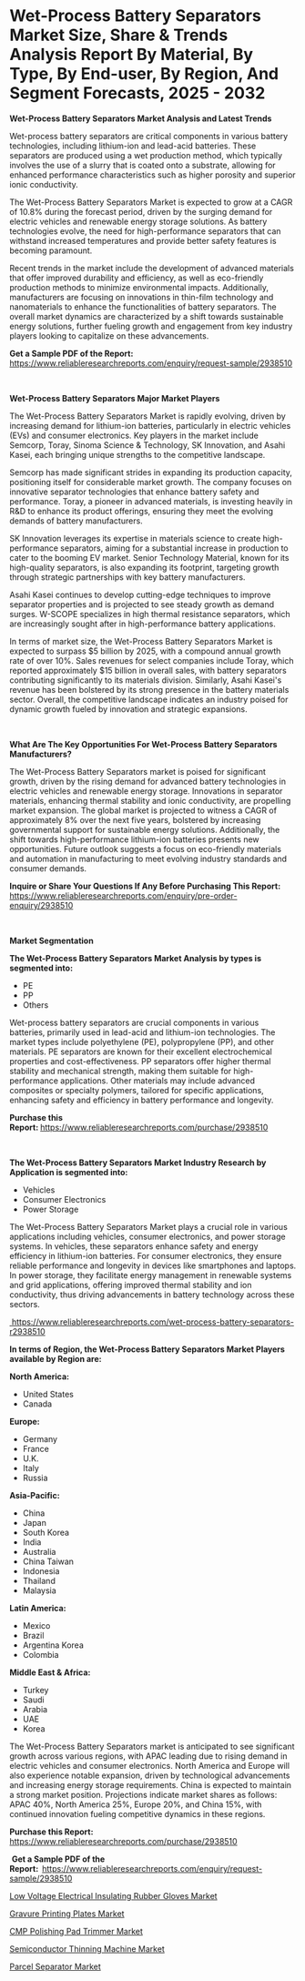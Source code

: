<p><h1>Wet-Process Battery Separators Market Size, Share & Trends Analysis Report By Material, By Type, By End-user, By Region, And Segment Forecasts, 2025 - 2032</h1></p><p><strong>Wet-Process Battery Separators Market Analysis and Latest Trends</strong></p>
<p><p>Wet-process battery separators are critical components in various battery technologies, including lithium-ion and lead-acid batteries. These separators are produced using a wet production method, which typically involves the use of a slurry that is coated onto a substrate, allowing for enhanced performance characteristics such as higher porosity and superior ionic conductivity. </p><p>The Wet-Process Battery Separators Market is expected to grow at a CAGR of 10.8% during the forecast period, driven by the surging demand for electric vehicles and renewable energy storage solutions. As battery technologies evolve, the need for high-performance separators that can withstand increased temperatures and provide better safety features is becoming paramount. </p><p>Recent trends in the market include the development of advanced materials that offer improved durability and efficiency, as well as eco-friendly production methods to minimize environmental impacts. Additionally, manufacturers are focusing on innovations in thin-film technology and nanomaterials to enhance the functionalities of battery separators. The overall market dynamics are characterized by a shift towards sustainable energy solutions, further fueling growth and engagement from key industry players looking to capitalize on these advancements.</p></p>
<p><strong>Get a Sample PDF of the Report:&nbsp;</strong> <a href="https://www.reliableresearchreports.com/enquiry/request-sample/2938510?utm_campaign=121&utm_medium=2&utm_source=Github&utm_content=ia&utm_term=15032025&utm_id=wet-process-battery-separators">https://www.reliableresearchreports.com/enquiry/request-sample/2938510</a></p>
<p>&nbsp;</p>
<p><strong>Wet-Process Battery Separators Major Market Players</strong></p>
<p><p>The Wet-Process Battery Separators Market is rapidly evolving, driven by increasing demand for lithium-ion batteries, particularly in electric vehicles (EVs) and consumer electronics. Key players in the market include Semcorp, Toray, Sinoma Science & Technology, SK Innovation, and Asahi Kasei, each bringing unique strengths to the competitive landscape.</p><p>Semcorp has made significant strides in expanding its production capacity, positioning itself for considerable market growth. The company focuses on innovative separator technologies that enhance battery safety and performance. Toray, a pioneer in advanced materials, is investing heavily in R&D to enhance its product offerings, ensuring they meet the evolving demands of battery manufacturers.</p><p>SK Innovation leverages its expertise in materials science to create high-performance separators, aiming for a substantial increase in production to cater to the booming EV market. Senior Technology Material, known for its high-quality separators, is also expanding its footprint, targeting growth through strategic partnerships with key battery manufacturers. </p><p>Asahi Kasei continues to develop cutting-edge techniques to improve separator properties and is projected to see steady growth as demand surges. W-SCOPE specializes in high thermal resistance separators, which are increasingly sought after in high-performance battery applications.</p><p>In terms of market size, the Wet-Process Battery Separators Market is expected to surpass $5 billion by 2025, with a compound annual growth rate of over 10%. Sales revenues for select companies include Toray, which reported approximately $15 billion in overall sales, with battery separators contributing significantly to its materials division. Similarly, Asahi Kasei's revenue has been bolstered by its strong presence in the battery materials sector. Overall, the competitive landscape indicates an industry poised for dynamic growth fueled by innovation and strategic expansions.</p></p>
<p>&nbsp;</p>
<p><strong>What Are The Key Opportunities For Wet-Process Battery Separators Manufacturers?</strong></p>
<p><p>The Wet-Process Battery Separators market is poised for significant growth, driven by the rising demand for advanced battery technologies in electric vehicles and renewable energy storage. Innovations in separator materials, enhancing thermal stability and ionic conductivity, are propelling market expansion. The global market is projected to witness a CAGR of approximately 8% over the next five years, bolstered by increasing governmental support for sustainable energy solutions. Additionally, the shift towards high-performance lithium-ion batteries presents new opportunities. Future outlook suggests a focus on eco-friendly materials and automation in manufacturing to meet evolving industry standards and consumer demands.</p></p>
<p><strong>Inquire or Share Your Questions If Any Before Purchasing This Report:</strong> <a href="https://www.reliableresearchreports.com/enquiry/pre-order-enquiry/2938510?utm_campaign=121&utm_medium=2&utm_source=Github&utm_content=ia&utm_term=15032025&utm_id=wet-process-battery-separators">https://www.reliableresearchreports.com/enquiry/pre-order-enquiry/2938510</a></p>
<p>&nbsp;</p>
<p><strong>Market Segmentation</strong></p>
<p><strong>The Wet-Process Battery Separators Market Analysis by types is segmented into:</strong></p>
<p><ul><li>PE</li><li>PP</li><li>Others</li></ul></p>
<p><p>Wet-process battery separators are crucial components in various batteries, primarily used in lead-acid and lithium-ion technologies. The market types include polyethylene (PE), polypropylene (PP), and other materials. PE separators are known for their excellent electrochemical properties and cost-effectiveness. PP separators offer higher thermal stability and mechanical strength, making them suitable for high-performance applications. Other materials may include advanced composites or specialty polymers, tailored for specific applications, enhancing safety and efficiency in battery performance and longevity.</p></p>
<p><strong>Purchase this Report:&nbsp;</strong><a href="https://www.reliableresearchreports.com/purchase/2938510?utm_campaign=121&utm_medium=2&utm_source=Github&utm_content=ia&utm_term=15032025&utm_id=wet-process-battery-separators">https://www.reliableresearchreports.com/purchase/2938510</a></p>
<p>&nbsp;</p>
<p><strong>The Wet-Process Battery Separators Market Industry Research by Application is segmented into:</strong></p>
<p><ul><li>Vehicles</li><li>Consumer Electronics</li><li>Power Storage</li></ul></p>
<p><p>The Wet-Process Battery Separators Market plays a crucial role in various applications including vehicles, consumer electronics, and power storage systems. In vehicles, these separators enhance safety and energy efficiency in lithium-ion batteries. For consumer electronics, they ensure reliable performance and longevity in devices like smartphones and laptops. In power storage, they facilitate energy management in renewable systems and grid applications, offering improved thermal stability and ion conductivity, thus driving advancements in battery technology across these sectors.</p></p>
<p><a href="https://www.reliableresearchreports.com/wet-process-battery-separators-r2938510?utm_campaign=121&utm_medium=2&utm_source=Github&utm_content=ia&utm_term=15032025&utm_id=wet-process-battery-separators">&nbsp;https://www.reliableresearchreports.com/wet-process-battery-separators-r2938510</a></p>
<p><strong>In terms of Region, the Wet-Process Battery Separators Market Players available by Region are:</strong></p>
<p>
    <p> <strong> North America: </strong>
        <ul>
            <li>United States</li>
            <li>Canada</li>
        </ul>
        </p> 
    <p> <strong> Europe: </strong>
        <ul>
            <li>Germany</li>
            <li>France</li>
            <li>U.K.</li>
            <li>Italy</li>
            <li>Russia</li>
        </ul>
        </p> 
    <p> <strong> Asia-Pacific: </strong>
        <ul>
            <li>China</li>
            <li>Japan</li>
            <li>South Korea</li>
            <li>India</li>
            <li>Australia</li>
            <li>China Taiwan</li>
            <li>Indonesia</li>
            <li>Thailand</li>
            <li>Malaysia</li>
        </ul>
        </p> 
    <p> <strong> Latin America: </strong>
        <ul>
            <li>Mexico</li>
            <li>Brazil</li>
            <li>Argentina Korea</li>
            <li>Colombia</li>
        </ul>
        </p> 
    <p> <strong> Middle East & Africa: </strong>
        <ul>
            <li>Turkey</li>
            <li>Saudi</li>
            <li>Arabia</li>
            <li>UAE</li>
            <li>Korea</li>
        </ul>
    </p>
    </p>
<p><p>The Wet-Process Battery Separators market is anticipated to see significant growth across various regions, with APAC leading due to rising demand in electric vehicles and consumer electronics. North America and Europe will also experience notable expansion, driven by technological advancements and increasing energy storage requirements. China is expected to maintain a strong market position. Projections indicate market shares as follows: APAC 40%, North America 25%, Europe 20%, and China 15%, with continued innovation fueling competitive dynamics in these regions.</p></p>
<p><strong>Purchase this Report: </strong><a href="https://www.reliableresearchreports.com/purchase/2938510?utm_campaign=121&utm_medium=2&utm_source=Github&utm_content=ia&utm_term=15032025&utm_id=wet-process-battery-separators">https://www.reliableresearchreports.com/purchase/2938510</a></p>
<p>&nbsp;<strong>Get a Sample PDF of the Report:&nbsp;&nbsp;</strong><a href="https://www.reliableresearchreports.com/enquiry/request-sample/2938510?utm_campaign=121&utm_medium=2&utm_source=Github&utm_content=ia&utm_term=15032025&utm_id=wet-process-battery-separators">https://www.reliableresearchreports.com/enquiry/request-sample/2938510</a></p>
<p><strong></strong></p>
<p><p><a href="https://github.com/sutrejaron/Market-Research-Report-List-1/blob/main/low-voltage-electrical-insulating-rubber-gloves-market.md?utm_campaign=121&utm_medium=2&utm_source=Github&utm_content=ia&utm_term=15032025&utm_id=wet-process-battery-separators">Low Voltage Electrical Insulating Rubber Gloves Market</a></p><p><a href="https://github.com/beyeagamizjp/Market-Research-Report-List-1/blob/main/gravure-printing-plates-market.md?utm_campaign=121&utm_medium=2&utm_source=Github&utm_content=ia&utm_term=15032025&utm_id=wet-process-battery-separators">Gravure Printing Plates Market</a></p><p><a href="https://github.com/mudgeadamsvx/Market-Research-Report-List-1/blob/main/cmp-polishing-pad-trimmer-market.md?utm_campaign=121&utm_medium=2&utm_source=Github&utm_content=ia&utm_term=15032025&utm_id=wet-process-battery-separators">CMP Polishing Pad Trimmer Market</a></p><p><a href="https://github.com/kukolkasimo5/Market-Research-Report-List-1/blob/main/semiconductor-thinning-machine-market.md?utm_campaign=121&utm_medium=2&utm_source=Github&utm_content=ia&utm_term=15032025&utm_id=wet-process-battery-separators">Semiconductor Thinning Machine Market</a></p><p><a href="https://github.com/baatetoshda/Market-Research-Report-List-1/blob/main/parcel-separator-market.md?utm_campaign=121&utm_medium=2&utm_source=Github&utm_content=ia&utm_term=15032025&utm_id=wet-process-battery-separators">Parcel Separator Market</a></p></p>